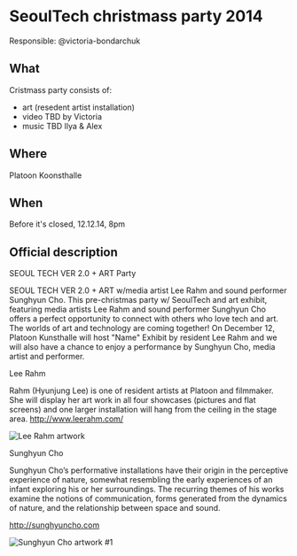 # SeoulTech christmass party 2014

Responsible: @victoria-bondarchuk

## What
Cristmass party consists of:
 - art (resedent artist installation)
 - video TBD by Victoria
 - music TBD Ilya & Alex

## Where
Platoon Koonsthalle

## When
Before it's closed, 12.12.14, 8pm


## Official description
SEOUL TECH VER 2.0  + ART Party

SEOUL TECH VER 2.0 + ART w/media artist Lee Rahm and sound performer Sunghyun Cho.
This pre-christmas party w/ SeoulTech and art exhibit, featuring media artists Lee Rahm and sound performer Sunghyun Cho offers a perfect opportunity to connect with others who love tech and art. 
The worlds of art and technology are coming together! On December 12, Platoon Kunsthalle will host "Name" Exhibit by resident  Lee Rahm and we will also have a chance to enjoy a performance by Sunghyun Cho, media artist and performer. 

<poster>




Lee Rahm

Rahm (Hyunjung Lee) is one of resident artists at Platoon and filmmaker. She will display her art work in all four showcases (pictures and flat screens) and one larger installation will hang from the ceiling in the stage area. 
http://www.leerahm.com/


![Lee Rahm artwork](http://photos4.meetupstatic.com/photos/event/d/6/4/9/600_431694857.jpeg)





Sunghyun Cho

Sunghyun Choʼs performative installations have their origin in the perceptive experience of nature, somewhat resembling the early experiences of an infant exploring his or her surroundings. The recurring themes of his works examine the notions of communication, forms generated from the dynamics of nature, and the relationship between space and sound.

http://sunghyuncho.com 

![Sunghyun Cho artwork #1](http://photos4.meetupstatic.com/photos/event/d/5/f/e/600_431694782.jpeg)







